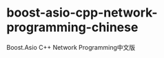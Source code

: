 boost-asio-cpp-network-programming-chinese
==========================================

Boost.Asio C++ Network Programming中文版
